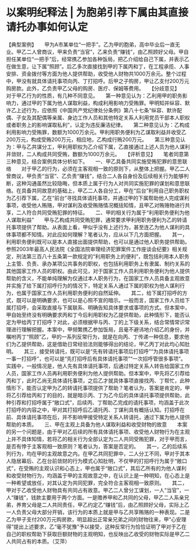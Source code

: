 # 以案明纪释法 | 为胞弟引荐下属由其直接请托办事如何认定

【典型案例】　　甲为A市某单位“一把手”。乙为甲的胞弟，高中毕业后一直无业。甲乙二人曾商议，甲来负责“当官”，乙来负责“赚钱”，由乙照顾好父母。甲自担任某单位“一把手”后，经常携乙参加各种饭局，把乙介绍给自己下属，并表示乙在做生意，让下属“照顾”。后乙多次直接找到甲的下属丙和丁，在工程承揽、人事安排、资金拨付等方面为他人提供帮助，收受他人财物共1000万余元。整个过程中，甲没有就具体请托事项向丙、丁打招呼。后甲之子购房，甲让乙支付200万元购房款。此外，乙负责甲乙父母的购房、医疗、保姆等费用。　　【分歧意见】　　对于甲乙行为的性质，有几种不同意见。　　第一种意见认为：乙利用甲的职务影响力，通过甲的下属为他人谋取利益，构成利用影响力受贿罪。甲明知并纵容、默许乙上述行为，应依照《中国共产党纪律处分条例》第八十七条“纵容、默许配偶、子女及其配偶等亲属、身边工作人员和其他特定关系人利用党员干部本人职权或者职务上的影响谋取私利”，认定为违反廉洁纪律。　　第二种意见认为：乙构成利用影响力受贿罪，数额为1000万余元。甲利用职务便利为乙谋取利益并收受乙200万元，构成受贿200万元，相应地，乙构成行贿200万元。　　第三种意见认为：甲与乙共谋分工，甲利用职权为乙介绍下属，乙直接通过上述人员为他人谋利并敛财，二人构成共同受贿，数额为1000万余元。　　【评析意见】　　笔者同意第三种意见，结合案例具体分析如下。　　一、甲乙具备共同实施受贿犯罪的意思联络　　对于甲乙的行为，必须在主客观相一致的原则下，从整体上把握。甲乙二人曾商议，甲负责“当官”、乙负责“赚钱”，结合二人各自身份及后续相关行为能够判断，这种沟通虽然比较隐晦，但本质上属于行为人对共同实施犯罪的谋划和意思联络。在具备共同故意的基础上，甲乙二人各自分工，甲在“后台”利用自己职务职权为乙引荐下属，乙在“前台”寻找具体请托事项，并通过甲的下属帮助他人完成谋利事项，收受他人贿赂，甲对谋利及收受贿赂情况概括知情，且甲乙对贿赂物进行共享，二人符合共同受贿犯罪的特征。　　二、甲的相关行为属于“利用职务便利为他人谋取利益”　　甲与乙构成共同受贿犯罪，通常要求甲利用职务便利为乙的转请托事项提供了帮助。从表面上看，甲似乎没有上述行为，甚至连乙为他人谋利的具体事项都不知情。对此应如何理解？笔者认为，应从以下几方面把握。　　其一，利用职务便利既可以是本人直接出面提供帮助，也可以是通过他人职务提供帮助。参照2003年最高人民法院《全国法院审理经济犯罪案件工作座谈会纪要》相关规定，刑法第三百八十五条第一款规定的“利用职务上的便利”，既包括利用本人职务上主管、负责、承办某项公共事务的职权，也包括利用职务上有隶属、制约关系的其他国家工作人员的职权。由此可见，对于国家工作人员利用职务便利为他人提供帮助的含义，不能单纯理解为仅通过本人职务行为，在国家工作人员具备主观故意并实施了给下属打招呼行为的情况下，特定关系人通过下属的职权为他人谋利行为，也属于国家工作人员利用职务便利的自然延伸。　　其二，给下属打招呼的方式，既可以是明确要求，也可以是心照不宣的暗示。一般而言，国家工作人员给下属打招呼，会采取直接与下属联系、明确告知具体要求或事项的方式。但本案中，甲自始至终没有明确要求丙和丁今后利用职权为乙提供帮助，此种情形下，能否认定为甲给丙丁打招呼？对此，必须根据甲与丙、丁的上下级关系，结合常情常识常理进行理解把握。本案中，甲频繁携乙参加饭局，且毫不避讳地介绍乙的身份，并嘱咐丙丁“照顾”乙，甲的一系列反常行为，就是在向丙、丁传递一种信息，要求他们为乙提供帮助，这是借助日常经验法则能够得出的结论，甲乙丙丁对此均心知肚明。　　其三，接受转请托，既可以是“先有转请托事项后打招呼”“为具体请托事项一事一打招呼”，也可以是“先打招呼后有具体请托事项”“一次招呼管很多事项”。实践中，一般情况是，他人先有具体请托事项，后通过特定关系人转告给国家工作人员，国家工作人员再利用职务便利为他人提供帮助。但本案中，甲先将乙引荐给丙和丁，此时乙尚无具体请托事项，之后乙才就具体事项直接找丙、丁帮忙，此种情形下，能否认定甲为乙的转请托事项提供了帮助？笔者认为，答案是肯定的，甲将乙引荐给丙和丁的目的，就是暗示丙、丁为乙今后的具体请托事项提供帮助，此种引荐和打招呼属于“敞口式”，后续丙、丁帮助乙完成的请托事项，均涵盖于此次打招呼的内容之中，甲对其打招呼后乙请托丙、丁谋利具有概括认知。打招呼在前、具体请托事项在后，并不影响甲接受特定关系人转请托，通过下属为他人提供帮助的本质。　　三、甲在主观上具备为他人谋取利益和收受财物的故意　　本案的另一个问题是，由于甲对乙后续的所有具体请托事项、收受他人财物行为在主观上并不具体知情，若将乙的相关行为全部认定为二人共同受贿犯罪，对于甲而言，是否有悖于主客观相一致原则？笔者认为，答案是否定的。　　其一，乙的后续系列行为，均在甲的主观故意之内。在甲乙共同犯罪中，二人分工不同，甲对于其本人隐居幕后、乙在台前敛财的行为模式心知肚明，不仅甲的打招呼行为属于“敞口式”，在受贿的主观认识和心态上，甲也属于“敞口式”，其后乙所有的为他人谋利和收受财物行为，均涵盖于甲的主观故意之中，在认识上是一种明知，在心态上是一种希望或放任，对其认定为共同犯罪，完全符合主客观相一致原则。　　其二，甲对于乙收受他人财物具有共同占有故意。甲乙二人曾分工谋划，一人“当官”，一人“赚钱”，钱款主要用于两个方面。一是赡养甲和乙共同的父母，甲乙二人系亲兄弟，养育父母是二人共同责任，甲乙约定乙“赚钱”后，由乙照顾好父母，实际上乙一人负责父母大部分开销，该行为的本质上就是甲与乙共享贿赂的一种表现。二是乙为甲子支付200万元购房款，明显超出正常亲兄弟之间的财物往来，甲“心安理得”提出上述要求，乙“毫不犹豫”予以接受，这种反常行为恰恰证明了甲对于乙在自己的职权帮助下获取巨额财物的主观明知，也反映出乙收受的财物实际是甲乙二人共同占有的本质。（艾萍）